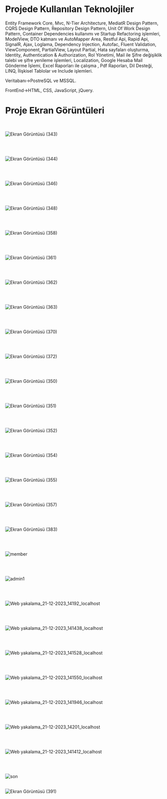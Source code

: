 # Projede Kullanılan Teknolojiler

Entity Framework Core,
Mvc,
N-Tier Architecture,
MediatR Design Pattern,
CQRS Design Pattern,
Repository Design Pattern,
Unit Of Work Design Pattern,
Container Dependencies kullanımı ve Startup Refactoring işlemleri,
ModelView,
DTO katmanı ve AutoMapper
Area,
Restful Api,
Rapid Api,
SignalR,
Ajax,
Loglama,
Dependency Injection,
Autofac,
Fluent Validation,
ViewComponent,
PartialView,
Layout Partial,
Hata sayfaları oluşturma,
Identity,
Authentication & Authorization,
Rol Yönetimi,
Mail ile Şifre değişiklik talebi ve şifre yenileme işlemleri,
Localization,
Google Hesaba Mail Gönderme İşlemi, 
Excel Raporları ile çalışma ,
Pdf Raporları,
Dil Desteği,
LINQ,
İlişkisel Tablolar ve Include işlemleri.

Veritabanı->PostreSQL ve MSSQL.

FrontEnd->HTML, CSS, JavaScript, jQuery.

# Proje Ekran Görüntüleri
<br>

![Ekran Görüntüsü (343)](https://github.com/Elifnaz00/TraversalCoreProje/assets/144447322/13028cae-b902-4853-ba4c-316409bcb863)

<br>
<br>

![Ekran Görüntüsü (344)](https://github.com/Elifnaz00/TraversalCoreProje/assets/144447322/6f6fc84f-5ba1-4940-8f88-44d7fd3c112c)

<br>
<br>

![Ekran Görüntüsü (346)](https://github.com/Elifnaz00/TraversalCoreProje/assets/144447322/99c3909d-f05b-4fb0-9137-74fd2e7ac992)

<br>
<br>

![Ekran Görüntüsü (348)](https://github.com/Elifnaz00/TraversalCoreProje/assets/144447322/941d18a8-e593-4ce2-9ad2-58c6c2bfabdb)

<br>
<br>

![Ekran Görüntüsü (358)](https://github.com/Elifnaz00/TraversalCoreProje/assets/144447322/f998a191-1e87-415c-9cf5-c2e8f1a1570c)

<br>
<br>

![Ekran Görüntüsü (361)](https://github.com/Elifnaz00/TraversalCoreProje/assets/144447322/a8c8a7ec-2a17-42f2-8a7c-1ffef9afdf5a)


<br>
<br>

![Ekran Görüntüsü (362)](https://github.com/Elifnaz00/TraversalCoreProje/assets/144447322/92ef0f71-058e-41b6-b1be-77f36cdda97a)


<br>
<br>

![Ekran Görüntüsü (363)](https://github.com/Elifnaz00/TraversalCoreProje/assets/144447322/47857d4e-4782-40db-b073-eff9c7a19bba)

<br>
<br>

![Ekran Görüntüsü (370)](https://github.com/Elifnaz00/TraversalCoreProje/assets/144447322/e4662b28-5b46-47bd-bf7e-e42a2e6164c3)

<br>
<br>

![Ekran Görüntüsü (372)](https://github.com/Elifnaz00/TraversalCoreProje/assets/144447322/a797f61a-b2ff-4aa2-8c88-6c8c12a09459)

<br>
<br>

![Ekran Görüntüsü (350)](https://github.com/Elifnaz00/TraversalCoreProje/assets/144447322/3ebc31fb-4602-4cd2-82dc-b54ebeec63c8)

<br>
<br>

![Ekran Görüntüsü (351)](https://github.com/Elifnaz00/TraversalCoreProje/assets/144447322/0d4b8fce-c28a-4573-a8be-8a1ecc4d725f)

<br>
<br>

![Ekran Görüntüsü (352)](https://github.com/Elifnaz00/TraversalCoreProje/assets/144447322/4cfec2a5-6798-4038-82a1-a8db10ac9a4b)

<br>
<br>

![Ekran Görüntüsü (354)](https://github.com/Elifnaz00/TraversalCoreProje/assets/144447322/4b7dfeca-09ba-482c-be44-7eafb30e9b5d)

<br>
<br>

![Ekran Görüntüsü (355)](https://github.com/Elifnaz00/TraversalCoreProje/assets/144447322/37066f39-90ec-48c5-9209-706b9560a462)

<br>
<br>

![Ekran Görüntüsü (357)](https://github.com/Elifnaz00/TraversalCoreProje/assets/144447322/5ab55f29-1b1b-4348-87ce-30ffca8f642a)

<br>
<br>

![Ekran Görüntüsü (383)](https://github.com/Elifnaz00/TraversalCoreProje/assets/144447322/3ecd1344-42d2-4430-a832-e6c6db329b04)

<br>
<br>

![member](https://github.com/Elifnaz00/TraversalCoreProje/assets/144447322/e79aeb22-d44b-4071-a2af-aadd8294f825)

<br>
<br>

![admin1](https://github.com/Elifnaz00/TraversalCoreProje/assets/144447322/9a8b80e1-9160-48b1-900b-d7d8d048ab8a)

<br>
<br>

![Web yakalama_21-12-2023_14192_localhost](https://github.com/Elifnaz00/TraversalCoreProje/assets/144447322/f20a5796-9a21-4868-a62c-cd3c7db1d396)

<br>
<br>

![Web yakalama_21-12-2023_141438_localhost](https://github.com/Elifnaz00/TraversalCoreProje/assets/144447322/9fa4d4c0-a672-44d8-bf8d-c469ac30b928)

<br>
<br>

![Web yakalama_21-12-2023_141528_localhost](https://github.com/Elifnaz00/TraversalCoreProje/assets/144447322/9c26616b-de08-42c2-b8f6-de72dd0e1cb5)

<br>
<br>

![Web yakalama_21-12-2023_141550_localhost](https://github.com/Elifnaz00/TraversalCoreProje/assets/144447322/ac3b2594-cdee-4d16-826d-dd3031cd5bcb)

<br>
<br>

![Web yakalama_21-12-2023_141946_localhost](https://github.com/Elifnaz00/TraversalCoreProje/assets/144447322/beb51427-566f-417a-abac-0d0cfba33830)

<br>
<br>

![Web yakalama_21-12-2023_14201_localhost](https://github.com/Elifnaz00/TraversalCoreProje/assets/144447322/6eb39bb1-6899-43c8-8db8-deabaeb9ad5d)

<br>
<br>

![Web yakalama_21-12-2023_141412_localhost](https://github.com/Elifnaz00/TraversalCoreProje/assets/144447322/e22d6963-bbe5-4047-bbc2-2b3af7c9b35f)

<br>
<br>

![son](https://github.com/Elifnaz00/TraversalCoreProje/assets/144447322/16f8ed17-dbca-4c0e-b7f5-67a8725738c8)
<br>
<br>

![Ekran Görüntüsü (391)](https://github.com/Elifnaz00/TraversalCoreProje/assets/144447322/75444869-08a3-4064-96be-02ee51e0fe76)
<br>
<br>
